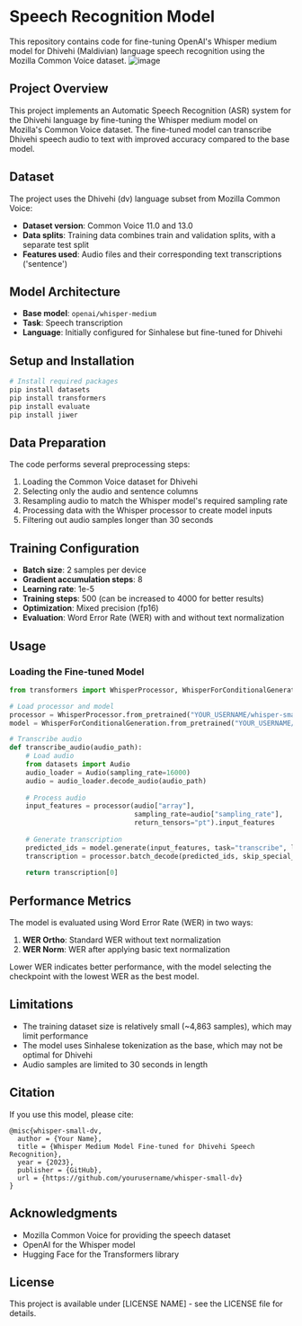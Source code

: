 #  Speech Recognition Model

This repository contains code for fine-tuning OpenAI's Whisper medium model for Dhivehi (Maldivian) language speech recognition using the Mozilla Common Voice dataset.
![image](https://github.com/user-attachments/assets/92b34d8d-a965-435b-b4b0-97af79dfffe5)


## Project Overview

This project implements an Automatic Speech Recognition (ASR) system for the Dhivehi language by fine-tuning the Whisper medium model on Mozilla's Common Voice dataset. The fine-tuned model can transcribe Dhivehi speech audio to text with improved accuracy compared to the base model.

## Dataset

The project uses the Dhivehi (dv) language subset from Mozilla Common Voice:
- **Dataset version**: Common Voice 11.0 and 13.0
- **Data splits**: Training data combines train and validation splits, with a separate test split
- **Features used**: Audio files and their corresponding text transcriptions ('sentence')

## Model Architecture

- **Base model**: `openai/whisper-medium`
- **Task**: Speech transcription
- **Language**: Initially configured for Sinhalese but fine-tuned for Dhivehi

## Setup and Installation

```bash
# Install required packages
pip install datasets
pip install transformers
pip install evaluate
pip install jiwer
```

## Data Preparation

The code performs several preprocessing steps:
1. Loading the Common Voice dataset for Dhivehi
2. Selecting only the audio and sentence columns
3. Resampling audio to match the Whisper model's required sampling rate
4. Processing data with the Whisper processor to create model inputs
5. Filtering out audio samples longer than 30 seconds

## Training Configuration

- **Batch size**: 2 samples per device
- **Gradient accumulation steps**: 8
- **Learning rate**: 1e-5
- **Training steps**: 500 (can be increased to 4000 for better results)
- **Optimization**: Mixed precision (fp16)
- **Evaluation**: Word Error Rate (WER) with and without text normalization

## Usage

### Loading the Fine-tuned Model

```python
from transformers import WhisperProcessor, WhisperForConditionalGeneration

# Load processor and model
processor = WhisperProcessor.from_pretrained("YOUR_USERNAME/whisper-small-dv")
model = WhisperForConditionalGeneration.from_pretrained("YOUR_USERNAME/whisper-small-dv")

# Transcribe audio
def transcribe_audio(audio_path):
    # Load audio
    from datasets import Audio
    audio_loader = Audio(sampling_rate=16000)
    audio = audio_loader.decode_audio(audio_path)
    
    # Process audio
    input_features = processor(audio["array"], 
                               sampling_rate=audio["sampling_rate"], 
                               return_tensors="pt").input_features
    
    # Generate transcription
    predicted_ids = model.generate(input_features, task="transcribe", language="dv")
    transcription = processor.batch_decode(predicted_ids, skip_special_tokens=True)
    
    return transcription[0]
```

## Performance Metrics

The model is evaluated using Word Error Rate (WER) in two ways:
1. **WER Ortho**: Standard WER without text normalization
2. **WER Norm**: WER after applying basic text normalization

Lower WER indicates better performance, with the model selecting the checkpoint with the lowest WER as the best model.

## Limitations

- The training dataset size is relatively small (~4,863 samples), which may limit performance
- The model uses Sinhalese tokenization as the base, which may not be optimal for Dhivehi
- Audio samples are limited to 30 seconds in length

## Citation

If you use this model, please cite:
```
@misc{whisper-small-dv,
  author = {Your Name},
  title = {Whisper Medium Model Fine-tuned for Dhivehi Speech Recognition},
  year = {2023},
  publisher = {GitHub},
  url = {https://github.com/yourusername/whisper-small-dv}
}
```

## Acknowledgments

- Mozilla Common Voice for providing the speech dataset
- OpenAI for the Whisper model
- Hugging Face for the Transformers library

## License

This project is available under [LICENSE NAME] - see the LICENSE file for details.
